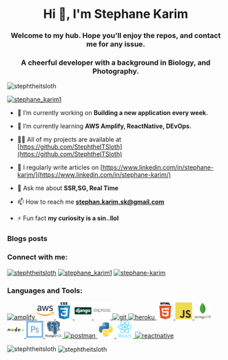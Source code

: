 <h1 align="center">Hi 👋, I'm Stephane Karim</h1>
<h3 align="center">Welcome to my hub.  Hope you'll enjoy the repos, and contact me for any issue.<h3>
<h3 align="center">A cheerful developer with a background in Biology, and Photography.</h3>

<p align="left"> <img src="https://komarev.com/ghpvc/?username=stephtheitsloth&label=Profile%20views&color=0e75b6&style=flat" alt="stephtheitsloth" /> </p>

<p align="left"> <a href="https://twitter.com/stephane_karim1" target="blank"><img src="https://img.shields.io/twitter/follow/stephane_karim1?logo=twitter&style=for-the-badge" alt="stephane_karim1" /></a> </p>

- 🔭 I’m currently working on **Building a new application every week.**

- 🌱 I’m currently learning **AWS Amplify, ReactNative, DEvOps.**

- 👨‍💻 All of my projects are available at [https://github.com/StephtheITSloth](https://github.com/StephtheITSloth)

- 📝 I regularly write articles on [https://www.linkedin.com/in/stephane-karim/](https://www.linkedin.com/in/stephane-karim/)

- 💬 Ask me about **SSR,SG, Real Time**

- 📫 How to reach me **stephan.karim.sk@gmail.com**

- ⚡ Fun fact **my curiosity is a sin..llol**

### Blogs posts
<!-- BLOG-POST-LIST:START -->
<!-- BLOG-POST-LIST:END -->

<h3 align="left">Connect with me:</h3>
<p align="left">
<a href="https://dev.to/stephtheitsloth" target="blank"><img align="center" src="https://cdn.jsdelivr.net/npm/simple-icons@3.0.1/icons/dev-dot-to.svg" alt="stephtheitsloth" height="30" width="40" /></a>
<a href="https://twitter.com/stephane_karim1" target="blank"><img align="center" src="https://cdn.jsdelivr.net/npm/simple-icons@3.0.1/icons/twitter.svg" alt="stephane_karim1" height="30" width="40" /></a>
<a href="https://linkedin.com/in/stephane-karim" target="blank"><img align="center" src="https://cdn.jsdelivr.net/npm/simple-icons@3.0.1/icons/linkedin.svg" alt="stephane-karim" height="30" width="40" /></a>
</p>

<h3 align="left">Languages and Tools:</h3>
<p align="left"> <a href="https://aws.amazon.com/amplify/" target="_blank"> <img src="https://docs.amplify.aws/assets/logo-dark.svg" alt="amplify" width="40" height="40"/> </a> <a href="https://aws.amazon.com" target="_blank"> <img src="https://raw.githubusercontent.com/devicons/devicon/master/icons/amazonwebservices/amazonwebservices-original-wordmark.svg" alt="aws" width="40" height="40"/> </a> <a href="https://www.w3schools.com/css/" target="_blank"> <img src="https://raw.githubusercontent.com/devicons/devicon/master/icons/css3/css3-original-wordmark.svg" alt="css3" width="40" height="40"/> </a> <a href="https://www.djangoproject.com/" target="_blank"> <img src="https://raw.githubusercontent.com/devicons/devicon/master/icons/django/django-original.svg" alt="django" width="40" height="40"/> </a> <a href="https://expressjs.com" target="_blank"> <img src="https://raw.githubusercontent.com/devicons/devicon/master/icons/express/express-original-wordmark.svg" alt="express" width="40" height="40"/> </a> <a href="https://git-scm.com/" target="_blank"> <img src="https://www.vectorlogo.zone/logos/git-scm/git-scm-icon.svg" alt="git" width="40" height="40"/> </a> <a href="https://heroku.com" target="_blank"> <img src="https://www.vectorlogo.zone/logos/heroku/heroku-icon.svg" alt="heroku" width="40" height="40"/> </a> <a href="https://www.w3.org/html/" target="_blank"> <img src="https://raw.githubusercontent.com/devicons/devicon/master/icons/html5/html5-original-wordmark.svg" alt="html5" width="40" height="40"/> </a> <a href="https://developer.mozilla.org/en-US/docs/Web/JavaScript" target="_blank"> <img src="https://raw.githubusercontent.com/devicons/devicon/master/icons/javascript/javascript-original.svg" alt="javascript" width="40" height="40"/> </a> <a href="https://www.mongodb.com/" target="_blank"> <img src="https://raw.githubusercontent.com/devicons/devicon/master/icons/mongodb/mongodb-original-wordmark.svg" alt="mongodb" width="40" height="40"/> </a> <a href="https://nodejs.org" target="_blank"> <img src="https://raw.githubusercontent.com/devicons/devicon/master/icons/nodejs/nodejs-original-wordmark.svg" alt="nodejs" width="40" height="40"/> </a> <a href="https://www.photoshop.com/en" target="_blank"> <img src="https://raw.githubusercontent.com/devicons/devicon/master/icons/photoshop/photoshop-line.svg" alt="photoshop" width="40" height="40"/> </a> <a href="https://www.postgresql.org" target="_blank"> <img src="https://raw.githubusercontent.com/devicons/devicon/master/icons/postgresql/postgresql-original-wordmark.svg" alt="postgresql" width="40" height="40"/> </a> <a href="https://postman.com" target="_blank"> <img src="https://www.vectorlogo.zone/logos/getpostman/getpostman-icon.svg" alt="postman" width="40" height="40"/> </a> <a href="https://www.python.org" target="_blank"> <img src="https://raw.githubusercontent.com/devicons/devicon/master/icons/python/python-original.svg" alt="python" width="40" height="40"/> </a> <a href="https://reactjs.org/" target="_blank"> <img src="https://raw.githubusercontent.com/devicons/devicon/master/icons/react/react-original-wordmark.svg" alt="react" width="40" height="40"/> </a> <a href="https://reactnative.dev/" target="_blank"> <img src="https://reactnative.dev/img/header_logo.svg" alt="reactnative" width="40" height="40"/> </a> </p>

<p><img align="left" src="https://github-readme-stats.vercel.app/api/top-langs?username=stephtheitsloth&show_icons=true&locale=en&layout=compact" alt="stephtheitsloth" /></p>

<p>&nbsp;<img align="center" src="https://github-readme-stats.vercel.app/api?username=stephtheitsloth&theme=cobalt&show_icons=true&locale=en" alt="stephtheitsloth" /></p>
